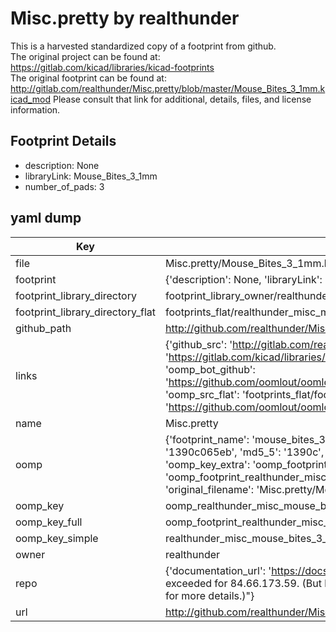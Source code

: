 # Misc.pretty by realthunder  
This is a harvested standardized copy of a footprint from github.  
The original project can be found at:  
https://gitlab.com/kicad/libraries/kicad-footprints  
The original footprint can be found at:
http://gitlab.com/realthunder/Misc.pretty/blob/master/Mouse_Bites_3_1mm.kicad_mod
Please consult that link for additional, details, files, and license information.  
## Footprint Details
* description: None  
* libraryLink: Mouse_Bites_3_1mm  
* number_of_pads: 3  
## yaml dump  
| Key | Value |  
| --- | --- |  
| file | Misc.pretty/Mouse_Bites_3_1mm.kicad_mod |  
| footprint | {'description': None, 'libraryLink': 'Mouse_Bites_3_1mm', 'number_of_pads': 3} |  
| footprint_library_directory | footprint_library_owner/realthunder_Misc.pretty |  
| footprint_library_directory_flat | footprints_flat/realthunder_misc_mouse_bites_3_1mm/working |  
| github_path | http://github.com/realthunder/Misc.pretty/blob/master/Mouse_Bites_3_1mm.kicad_mod |  
| links | {'github_src': 'http://gitlab.com/realthunder/Misc.pretty/blob/master/Mouse_Bites_3_1mm.kicad_mod', 'github_src_repo': 'https://gitlab.com/kicad/libraries/kicad-footprints', 'oomp_bot': 'footprints/realthunder_misc_mouse_bites_3_1mm/working', 'oomp_bot_github': 'https://github.com/oomlout/oomlout_oomp_footprint_bot/tree/main/footprints/realthunder_misc_mouse_bites_3_1mm/working', 'oomp_src_flat': 'footprints_flat/footprints_flat/realthunder_misc_mouse_bites_3_1mm/working', 'oomp_src_flat_github': 'https://github.com/oomlout/oomlout_oomp_footprint_src/tree/main/footprints_flat/realthunder_misc_mouse_bites_3_1mm/working'} |  
| name | Misc.pretty |  
| oomp | {'footprint_name': 'mouse_bites_3_1mm', 'library_name': 'misc', 'md5': '1390c065eb3fe8e6356e48a14ca3b788', 'md5_10': '1390c065eb', 'md5_5': '1390c', 'md5_6': '1390c0', 'oomp_key': 'oomp_realthunder_misc_mouse_bites_3_1mm', 'oomp_key_extra': 'oomp_footprint_realthunder_misc_mouse_bites_3_1mm', 'oomp_key_full': 'oomp_footprint_realthunder_misc_mouse_bites_3_1mm_1390c0', 'oomp_key_simple': 'realthunder_misc_mouse_bites_3_1mm', 'original_filename': 'Misc.pretty/Mouse_Bites_3_1mm.kicad_mod', 'owner_name': 'realthunder'} |  
| oomp_key | oomp_realthunder_misc_mouse_bites_3_1mm |  
| oomp_key_full | oomp_footprint_realthunder_misc_mouse_bites_3_1mm |  
| oomp_key_simple | realthunder_misc_mouse_bites_3_1mm |  
| owner | realthunder |  
| repo | {'documentation_url': 'https://docs.github.com/rest/overview/resources-in-the-rest-api#rate-limiting', 'message': "API rate limit exceeded for 84.66.173.59. (But here's the good news: Authenticated requests get a higher rate limit. Check out the documentation for more details.)"} |  
| url | http://github.com/realthunder/Misc.pretty |  

